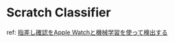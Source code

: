 # Scratch Classifier


ref:
[指差し確認をApple Watchと機械学習を使って検出する](https://zenn.dev/yorifuji/articles/af1b54285c1c4f7a3249)
